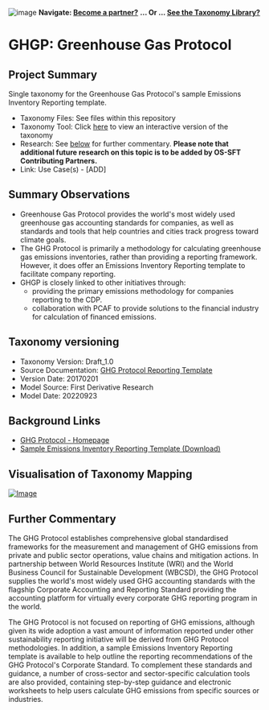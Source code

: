 ![image](https://user-images.githubusercontent.com/112073913/188821900-0c411acf-fbdd-4163-adc9-3ba4e2be78df.png)
**Navigate: [Become a partner?](https://github.com/FD-SustainableFinance/l6l-PARTNERS)**
**... Or ... [See the Taxonomy Library?](https://github.com/orgs/FD-SustainableFinance/projects/2)**

# GHGP: Greenhouse Gas Protocol

## Project Summary

Single taxonomy for the Greenhouse Gas Protocol's sample Emissions Inventory Reporting template.

- Taxonomy Files: See files within this repository
- Taxonomy Tool: Click [here](https://partners.solidatus.com/viewer/share/cQNITHOqV4x1OoWQyUwPEq28ArRboJpE) to view an interactive version of the taxonomy
- Research: See [below](https://github.com/FD-SustainableFinance/RESEARCH-GHGP#further-commentary) for further commentary. **Please note that additional future research on this topic is to be added by OS-SFT Contributing Partners.**
- Link: Use Case(s) - [ADD]

## Summary Observations

- Greenhouse Gas Protocol provides the world's most widely used greenhouse gas accounting standards for companies, as well as standards and tools that help countries and cities track progress toward climate goals.
- The GHG Protocol is primarily a methodology for calculating greenhouse gas emissions inventories, rather than providing a reporting framework. However, it does offer an Emissions Inventory Reporting template to facilitate company reporting. 
- GHGP is closely linked to other initiatives through:
  - providing the primary emissions methodology for companies reporting to the CDP.
  - collaboration with PCAF to provide solutions to the financial industry for calculation of financed emissions.

## Taxonomy versioning
- Taxonomy Version: Draft_1.0
- Source Documentation: [GHG Protocol Reporting Template](https://ghgprotocol.org/sites/default/files/standards_supporting/GHG-Protocol-Reporting-Template.docx)
- Version Date: 20170201
- Model Source: First Derivative Research
- Model Date: 20220923

## Background Links
- [GHG Protocol - Homepage](https://ghgprotocol.org/)
- [Sample Emissions Inventory Reporting Template (Download)](https://ghgprotocol.org/sites/default/files/standards_supporting/GHG-Protocol-Reporting-Template.docx)

## Visualisation of Taxonomy Mapping
[![Image](https://user-images.githubusercontent.com/112079442/191932731-bada6679-49ba-4904-93ef-36b07390b10e.png "Click to open interactive Taxonomy Tool")](https://partners.solidatus.com/viewer/share/cQNITHOqV4x1OoWQyUwPEq28ArRboJpE)

## Further Commentary

The GHG Protocol establishes comprehensive global standardised frameworks for the measurement and management of GHG emissions from private and public sector operations, value chains and mitigation actions. In partnership between World Resources Institute (WRI) and the World Business Council for Sustainable Development (WBCSD), the GHG Protocol supplies the world's most widely used GHG accounting standards with the flagship Corporate Accounting and Reporting Standard providing the accounting platform for virtually every corporate GHG reporting program in the world.

The GHG Protocol is not focused on reporting of GHG emissions, although given its wide adoption a vast amount of information reported under other sustainability reporting initiative will be derived from GHG Protocol methodologies. In addition, a sample Emissions Inventory Reporting template is available to help outline the reporting recommendations of the GHG Protocol's Corporate Standard. To complement these standards and guidance, a number of cross-sector and sector-specific calculation tools are also provided, containing step-by-step guidance and electronic worksheets to help users calculate GHG emissions from specific sources or industries.
